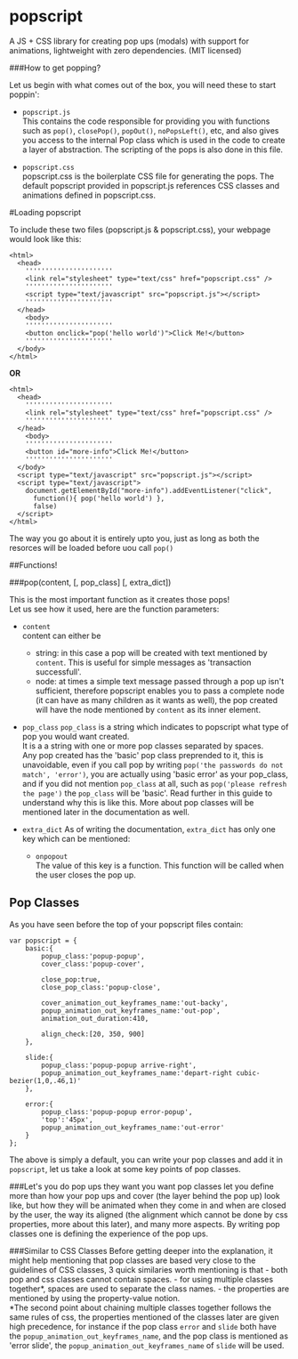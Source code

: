 popscript
=========

A JS + CSS library for creating pop ups (modals) with support for animations, lightweight with zero dependencies. (MIT licensed)

###How to get popping?

Let us begin with what comes out of the box, you will need these to start poppin':
- `popscript.js`  
This contains the code responsible for providing you with functions such as `pop()`, `closePop()`, `popOut()`, `noPopsLeft()`, etc,
and also gives you access to the internal Pop class which is used in the code to create a layer of abstraction. The scripting
of the pops is also done in this file.

- `popscript.css`  
popscript.css is the boilerplate CSS file for generating the pops. The default popscript provided in popscript.js references
CSS classes and animations defined in popscript.css.  

#Loading popscript

To include these two files (popscript.js & popscript.css), your webpage would look like this:

    <html>
      <head>
        ''''''''''''''''''''''
        <link rel="stylesheet" type="text/css" href="popscript.css" />
        ''''''''''''''''''''''
        <script type="text/javascript" src="popscript.js"></script>
        ''''''''''''''''''''''
      </head>
        <body>
        ''''''''''''''''''''''
        <button onclick="pop('hello world')">Click Me!</button>
        ''''''''''''''''''''''
      </body>
    </html>

**OR**

    <html>
      <head>
        ''''''''''''''''''''''
        <link rel="stylesheet" type="text/css" href="popscript.css" />
        ''''''''''''''''''''''
      </head>
        <body>
        ''''''''''''''''''''''
        <button id="more-info">Click Me!</button>
        ''''''''''''''''''''''
      </body>
      <script type="text/javascript" src="popscript.js"></script>
      <script type="text/javascript">
        document.getElementById("more-info").addEventListener("click",
          function(){ pop('hello world') },
          false)
      </script>
    </html>


The way you go about it is entirely upto you, just as long as both the resorces will
be loaded before uou call `pop()`

##Functions!

###pop(content, [, pop_class] [, extra_dict])  

This is the most important function as it creates those pops!  
Let us see how it used, here are the function parameters:

- `content`  
    content can either be
    - string: in this case a pop will be created with text mentioned by `content`. This is useful for
    simple messages as 'transaction successfull'.
    - node: at times a simple text message passed through a pop up isn't sufficient, therefore popscript
    enables you to pass a complete node (it can have as many children as it wants as well), the pop created
    will have the node mentioned by `content` as its inner element.

- `pop_class`
    `pop_class` is a string which indicates to popscript what type of pop you would want created.   
    It is a a string with one or more pop classes separated by spaces.  
    Any pop created has the 'basic' pop class preprended to it, this is unavoidable, even if you call pop by writing
    `pop('the passwords do not match', 'error')`, you are actually using 'basic error' as your pop_class,
    and if you did not mention `pop_class` at all, such as `pop('please refresh the page')` the `pop_class`
    will be 'basic'. Read further in this guide to understand why this is like this.
    More about pop classes will be mentioned later in the documentation as well.

- `extra_dict`
    As of writing the documentation, `extra_dict` has only one key which can be mentioned:
    - `onpopout`  
    The value of this key is a function. This function will be called when the user closes the
    pop up.


## Pop Classes
    
As you have seen before the top of your popscript files contain:

    var popscript = {
        basic:{
            popup_class:'popup-popup',
            cover_class:'popup-cover',
            
            close_pop:true,
            close_pop_class:'popup-close',
            
            cover_animation_out_keyframes_name:'out-backy',
            popup_animation_out_keyframes_name:'out-pop',
            animation_out_duration:410,
            
            align_check:[20, 350, 900]
        },
        
        slide:{
            popup_class:'popup-popup arrive-right',
            popup_animation_out_keyframes_name:'depart-right cubic-bezier(1,0,.46,1)'
        },
        
        error:{
            popup_class:'popup-popup error-popup',
            'top':'45px',
            popup_animation_out_keyframes_name:'out-error'
        }
    };
    
The above is simply a default, you can write your pop classes and add it in `popscript`,
let us take a look at some key points of pop classes.

###Let's you do pop ups they want you want
pop classes let you define more than how your pop ups and cover (the layer behind the pop up) look like,
but how they will be animated when they come in and when are closed by the user, the way its aligned (the
alignment which cannot be done by css properties, more about this later), and many more aspects. By writing
pop classes one is defining the experience of the pop ups.

###Similar to CSS Classes
Before getting deeper into the explanation, it might help mentioning that pop classes are based very close to
the guidelines of CSS classes, 3 quick similaries worth mentioning is that
    - both pop and css classes cannot contain spaces.
    - for using multiple classes together*, spaces are used to separate the class names.
    - the properties are mentioned by using the property-value notion.  
\*The second point about chaining multiple classes together follows the same rules of css, the properties
mentioned of the classes later are given high precedence, for instance if the pop class `error` and `slide`
both have the `popup_animation_out_keyframes_name`, and the pop class is mentioned as 'error slide', the 
`popup_animation_out_keyframes_name` of `slide` will be used.




    


    
    
    
